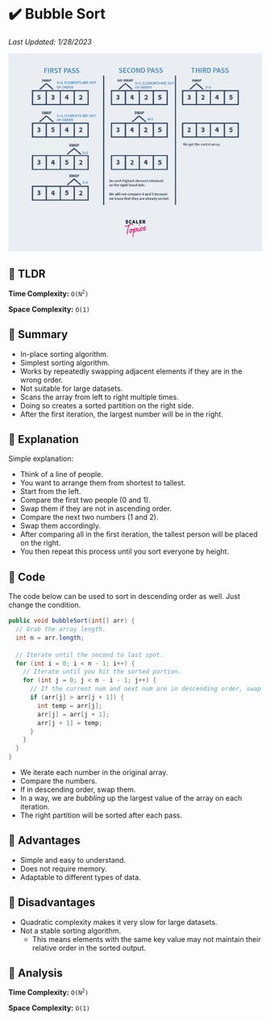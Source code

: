 # :heavy_check_mark: Bubble Sort
*Last Updated: 1/28/2023*

![Image of the selection sort algorithm](../images/sorting/bubble-sort/bubble-sort.png)


## :round_pushpin: TLDR
**Time Complexity:** <code>O(N<sup>2</sup>)</code>

**Space Complexity:** `O(1)`

## :round_pushpin: Summary
- In-place sorting algorithm.
- Simplest sorting algorithm.
- Works by repeatedly swapping adjacent elements if they are in the wrong order.
- Not suitable for large datasets.
- Scans the array from left to right multiple times.
- Doing so creates a sorted partition on the right side.
- After the first iteration, the largest number will be in the right.

## :round_pushpin: Explanation
Simple explanation:
- Think of a line of people.
- You want to arrange them from shortest to tallest.
- Start from the left.
- Compare the first two people (0 and 1).
- Swap them if they are not in ascending order.
- Compare the next two numbers (1 and 2).
- Swap them accordingly.
- After comparing all in the first iteration, the tallest person will be placed on the right.
- You then repeat this process until you sort everyone by height.

## :round_pushpin: Code
The code below can be used to sort in descending order as well. Just change the condition.
```java
public void bubbleSort(int[] arr) {
  // Grab the array length.
  int n = arr.length;

  // Iterate until the second to last spot.
  for (int i = 0; i < n - 1; i++) {
    // Iterate until you hit the sorted portion.
    for (int j = 0; j < n - i - 1; j++) {
      // If the current num and next num are in descending order, swap them.
      if (arr[j] > arr[j + 1]) {
        int temp = arr[j];
        arr[j] = arr[j + 1];
        arr[j + 1] = temp;
      }
    }
  }
}
```
- We iterate each number in the original array.
- Compare the numbers.
- If in descending order, swap them.
- In a way, we are *bubbling* up the largest value of the array on each iteration.
- The right partition will be sorted after each pass.

## :round_pushpin: Advantages
- Simple and easy to understand.
- Does not require memory.
- Adaptable to different types of data.

## :round_pushpin: Disadvantages
- Quadratic complexity makes it very slow for large datasets.
- Not a stable sorting algorithm.
  - This means elements with the same key value may not maintain their relative order in the sorted output.

## :round_pushpin: Analysis
**Time Complexity:** <code>O(N<sup>2</sup>)</code>

**Space Complexity:** `O(1)`
